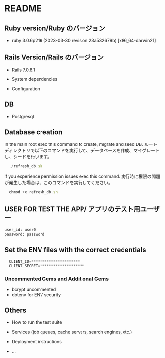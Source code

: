 # README

## Ruby version/Ruby のバージョン

- ruby 3.0.6p216 (2023-03-30 revision 23a532679b) [x86_64-darwin21]

## Rails Version/Rails のバージョン

- Rails 7.0.8.1

- System dependencies

- Configuration

## DB

- Postgresql

## Database creation

In the main root exec this command to create, migrate and seed DB.
ルートディレクトリで以下のコマンドを実行して、データベースを作成、マイグレートし、シードを行います。

```typescript
  ./refresh_db.sh
```

if you experience permission issues exec this command.
実行時に権限の問題が発生した場合は、このコマンドを実行してください。

```typescript
  chmod +x refresh_db.sh
```

## USER FOR TEST THE APP/ アプリのテスト用ユーザー

```bash
user_id: user0
password: password
```

## Set the ENV files with the correct credentials

```typescript
  CLIENT_ID=**********************
  CLIENT_SECRET=********************
```

### Uncommented Gems and Additional Gems

- bcrypt uncommented
- dotenv for ENV security

## Others

- How to run the test suite

- Services (job queues, cache servers, search engines, etc.)

- Deployment instructions

- ...
